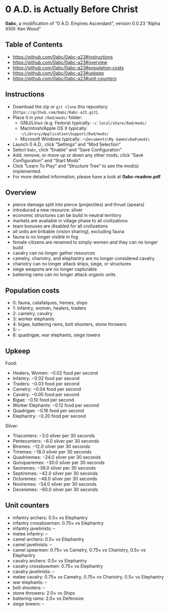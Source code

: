 # 0 A.D. is Actually Before Christ
**0abc**, a modification of “0 A.D. Empires Ascendant”, version 0.0.23 “Alpha XXIII: Ken Wood”

## Table of Contents
* https://github.com/0abc/0abc-a23#instructions
* https://github.com/0abc/0abc-a23#overview
* https://github.com/0abc/0abc-a23#population-costs
* https://github.com/0abc/0abc-a23#upkeep
* https://github.com/0abc/0abc-a23#unit-counters

## Instructions
* Download the zip or `git clone` this repository (`https://github.com/0abc/0abc-a23.git`).
* Place it in your `/0ad/mods/` folder:
  * GNU/Linux (e.g. Fedora) typically: `~/.local/share/0ad/mods/`
  * Macintosh/Apple OS X typically: `~/Library/Application\Support/0ad/mods/`
  * Microsoft Windows typically: `~\Documents\My Games\0ad\mods\`
* Launch 0 A.D., click “Settings” and “Mod Selection”
* Select `0abc`, click “Enable” and “Save Configuration”
* Add, remove, or move up or down any other mods, click “Save Configuration” and “Start Mods”
* Click “Learn To Play” and “Structure Tree” to see the mod(s) implemented.
* For more detailed information, please have a look at **0abc-readme.pdf**

## Overview
* pierce damage split into pierce (projectiles) and thrust (spears)
* introduced a new resource: silver
* economic structures can be build in neutral territory
* markets are available in village phase to all civilizations
* team bonuses are disabled for all civilizations
* all units are bribable (vision sharing), excluding fauna
* fauna is no longer visible in fog
* female citizens are renamed to simply women and they can no longer build
* cavalry can no longer gather resources
* camelry, chariotry, and elephantry are no longer considered cavalry
* chariotry can no longer attack ships, siege, or structures
* siege weapons are no longer capturable
* battering rams can no longer attack organic units

## Population costs
* 0: fauna, catafalques, heroes, ships
* 1: infantry, women, healers, traders
* 2: camelry, cavalry
* 3: worker elephants
* 4: bigae, battering rams, bolt shooters, stone throwers
* 5: –
* 6: quadrigae, war elephants, siege towers

## Upkeep
Food:
* Healers, Women: −0.02 food per second
* Infantry: −0.02 food per second
* Traders: −0.03 food per second
* Camelry: −0.04 food per second
* Cavalry: −0.05 food per second
* Bigae: −0.10 food per second
* Worker Elephants: −0.12 food per second
* Quadrigae: −0.16 food per second
* Elephantry: −0.20 food per second

Silver:
* Triaconters: −3.0 silver per 30 seconds
* Penteconters: −6.0 silver per 30 seconds
* Biremes: −12.0 silver per 30 seconds
* Triremes: −18.0 silver per 30 seconds
* Quadriremes: −24.0 silver per 30 seconds
* Quinqueremes: −30.0 silver per 30 seconds
* Sexiremes: −36.0 silver per 30 seconds
* Septiremes: −42.0 silver per 30 seconds
* Octoremes: −48.0 silver per 30 seconds
* Noviremes: −54.0 silver per 30 seconds
* Deceremes: −60.0 silver per 30 seconds

## Unit counters
* infantry archers: 0.5× vs Elephantry
* infantry crossbowman: 0.75× vs Elephantry
* infantry javelinists: –
* melee infantry: –
* camel archers: 0.5× vs Elephantry
* camel javelinists: –
* camel spearmen: 0.75× vs Camelry, 0.75× vs Chariotry, 0.5× vs Elephantry
* cavalry archers: 0.5× vs Elephantry
* cavalry crossbowmen: 0.75× vs Elephantry
* cavalry javelinists: –
* melee cavalry: 0.75× vs Camelry, 0.75× vs Chariotry, 0.5× vs Elephantry
* war elephants: –
* bolt shooters: –
* stone throwers: 2.0× vs Ships
* battering rams: 2.0× vs Defensive
* siege towers: –
